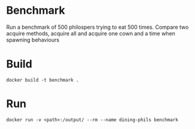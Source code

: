 # Benchmark
Run a benchmark of 500 philospers trying to eat 500 times.
Compare two acquire methods, acquire all and acquire one cown and a time when spawning behaviours

# Build
`docker build -t benchmark .`

# Run
`docker run -v <path>:/output/ --rm --name dining-phils benchmark`

